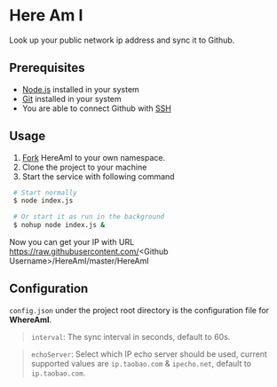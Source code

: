 # Here Am I

Look up your public network ip address and sync it to Github.

## Prerequisites

* [Node.js](https://nodejs.org/en/download/) installed in your system
* [Git](https://git-scm.com/downloads) installed in your system
* You are able to connect Github with [SSH](https://help.github.com/articles/connecting-to-github-with-ssh/)

## Usage

1.  [Fork](https://github.com/wtango/HereAmI/fork) HereAmI to your own namespace.
2.  Clone the project to your machine
3.  Start the service with following command
   ``` bash
    # Start normally
    $ node index.js

    # Or start it as run in the background
    $ nohup node index.js &
   ```

Now you can get your IP with URL https://raw.githubusercontent.com/<Github Username\>/HereAmI/master/HereAmI

## Configuration

`config.json` under the project root directory is the configuration file for **WhereAmI**.

> `interval`: The sync interval in seconds, default to 60s.

> `echoServer`: Select which IP echo server should be used, current supported values are `ip.taobao.com` & `ipecho.net`, default to `ip.taobao.com`.
